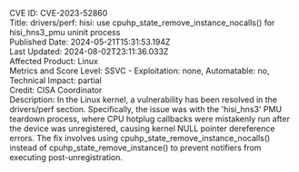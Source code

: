 CVE ID: CVE-2023-52860  
Title: drivers/perf: hisi: use cpuhp_state_remove_instance_nocalls() for hisi_hns3_pmu uninit process  
Published Date: 2024-05-21T15:31:53.194Z  
Last Updated: 2024-08-02T23:11:36.033Z  
Affected Product: Linux  
Metrics and Score Level: SSVC - Exploitation: none, Automatable: no, Technical Impact: partial  
Credit: CISA Coordinator  
Description: In the Linux kernel, a vulnerability has been resolved in the drivers/perf section. Specifically, the issue was with the 'hisi_hns3' PMU teardown process, where CPU hotplug callbacks were mistakenly run after the device was unregistered, causing kernel NULL pointer dereference errors. The fix involves using cpuhp_state_remove_instance_nocalls() instead of cpuhp_state_remove_instance() to prevent notifiers from executing post-unregistration.